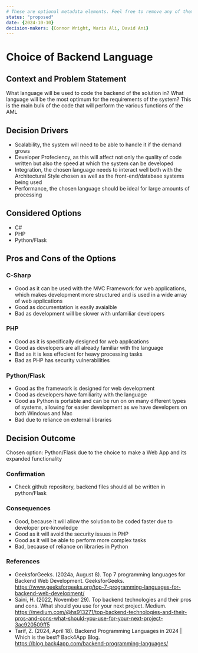 ```yaml
---
# These are optional metadata elements. Feel free to remove any of them.
status: "proposed"
date: {2024-10-10}
decision-makers: {Connor Wright, Waris Ali, David Ani}
---
```


# Choice of Backend Language

## Context and Problem Statement

What language will be used to code the backend of the solution in?
What language will be the most optimum for the requirements of the system? 
This is the main bulk of the code that will perform the various functions of the AML

## Decision Drivers

* Scalability, the system will need to be able to handle it if the demand grows
* Developer Profeciency, as this will affect not only the quality of code written but also the speed at which the system can be developed
* Integration, the chosen language needs to interact well both with the Architectural Style chosen as well as the front-end/database systems being used
* Performance, the chosen language should be ideal for large amounts of processing

## Considered Options

* C#
* PHP
* Python/Flask

## Pros and Cons of the Options

### C-Sharp

* Good as it can be used with the MVC Framework for web applications, which makes development more structured and is used in a wide array of web applications
* Good as documentation is easily avaialble
* Bad as development will be slower with unfamiliar developers

### PHP

* Good as it is specifically designed for web applications
* Good as developers are all already familiar with the language
* Bad as it is less effecient for heavy processing tasks
* Bad as PHP has security vulnerabilities

### Python/Flask

* Good as the framework is designed for web development
* Good as developers have familiarity with the language
* Good as Python is portable and can be run on on many different types of systems, allowing for easier development as we have developers on both Windows and Mac
* Bad due to reliance on external libraries


## Decision Outcome

Chosen option: Python/Flask due to the choice to make a Web App and its expanded functionality

### Confirmation

* Check github repository, backend files should all be written in python/Flask

### Consequences

* Good, because it will allow the solution to be coded faster due to developer pre-knowledge
* Good as it will avoid the security issues in PHP
* Good as it will be able to perform more complex tasks
* Bad, because of reliance on libraries in Python

### References
* GeeksforGeeks. (2024a, August 8). Top 7 programming languages for Backend Web Development. GeeksforGeeks. https://www.geeksforgeeks.org/top-7-programming-languages-for-backend-web-development/ 
* Saini, H. (2022, November 29). Top backend technologies and their pros and cons. What should you use for your next project. Medium. https://medium.com/@hs913271/top-backend-technologies-and-their-pros-and-cons-what-should-you-use-for-your-next-project-3ac920509ff5 
* Tarif, Z. (2024, April 18). Backend Programming Languages in 2024 | Which is the best? Back4App Blog. https://blog.back4app.com/backend-programming-languages/ 